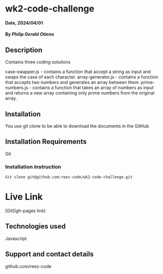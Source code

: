 # wk2-code-challenge

#### Date, 2024/04/01

#### By _Philip Gerald Otieno_

## Description

Contains three coding solutions

case-swapper.js - contains a function that accept a string as input and swaps the case of each character.
array-generator.js - contains a function that accepts two numbers and generates an array between them.
prime-numbers.js - contains a function that takes an array of numbers as input and returns a new array containing only prime numbers from the original array.

## Installation

You use git clone to be able to download the documents in the GitHub

## Installation Requirements

Git

### Installation instruction

```
Git clone git@github.com:reez-code/wk2-code-challenge.git

```

# Live Link

[Git](gh-pages link)

## Technologies used

Javascript

## Support and contact details

github.com/reez-code
